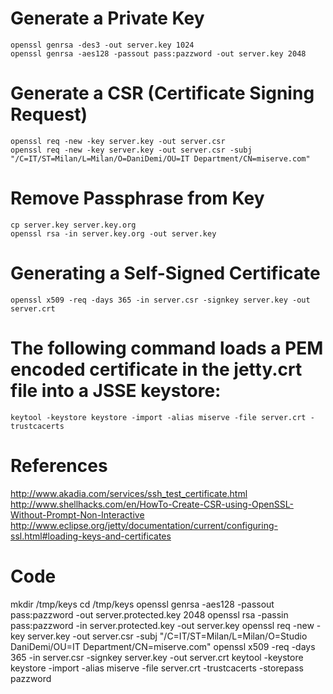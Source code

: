 # 


# Generate a Private Key

	openssl genrsa -des3 -out server.key 1024
	openssl genrsa -aes128 -passout pass:pazzword -out server.key 2048

# Generate a CSR (Certificate Signing Request)

	openssl req -new -key server.key -out server.csr
	openssl req -new -key server.key -out server.csr -subj "/C=IT/ST=Milan/L=Milan/O=DaniDemi/OU=IT Department/CN=miserve.com"

# Remove Passphrase from Key

	cp server.key server.key.org
	openssl rsa -in server.key.org -out server.key

# Generating a Self-Signed Certificate

	openssl x509 -req -days 365 -in server.csr -signkey server.key -out server.crt
	
# The following command loads a PEM encoded certificate in the jetty.crt file into a JSSE keystore:

	keytool -keystore keystore -import -alias miserve -file server.crt -trustcacerts	

# References

<http://www.akadia.com/services/ssh_test_certificate.html>
<http://www.shellhacks.com/en/HowTo-Create-CSR-using-OpenSSL-Without-Prompt-Non-Interactive>
<http://www.eclipse.org/jetty/documentation/current/configuring-ssl.html#loading-keys-and-certificates>

# Code

mkdir /tmp/keys
cd /tmp/keys
openssl genrsa -aes128 -passout pass:pazzword -out server.protected.key 2048
openssl rsa -passin pass:pazzword -in server.protected.key -out server.key
openssl req -new -key server.key -out server.csr -subj "/C=IT/ST=Milan/L=Milan/O=Studio DaniDemi/OU=IT Department/CN=miserve.com"
openssl x509 -req -days 365 -in server.csr -signkey server.key -out server.crt
keytool -keystore keystore -import -alias miserve -file server.crt -trustcacerts -storepass pazzword
